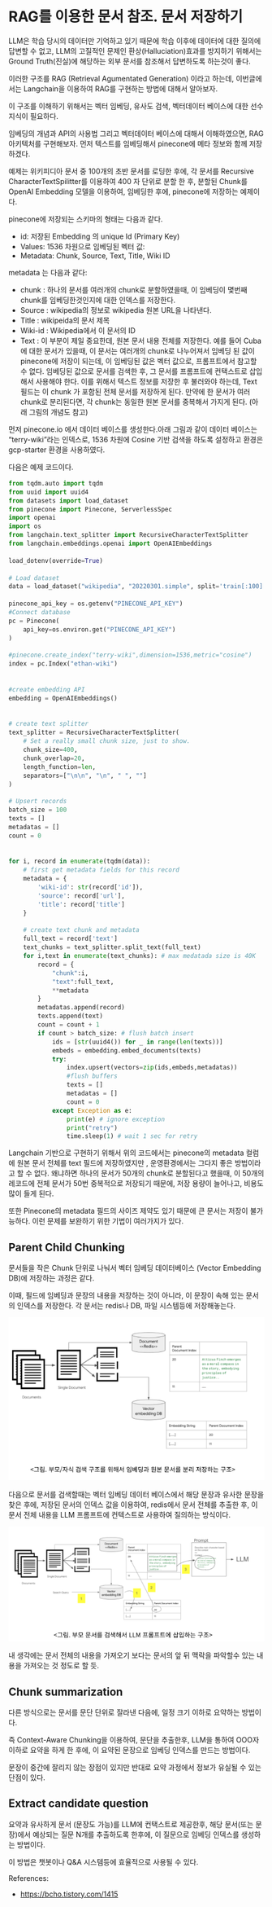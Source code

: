 # RAG를 이용한 문서 참조. 문서 저장하기

LLM은 학습 당시의 데이터만 기억하고 있기 때문에 학습 이후에 데이터에 대한 질의에 답변할 수 없고, LLM의 고질적인 문제인 환상(Halluciation)효과를 방지하기 위해서는 Ground Truth(진실)에 해당하는 외부 문서를 참조해서 답변하도록 하는것이 좋다.

이러한 구조를 RAG (Retrieval Agumentated Generation) 이라고 하는데, 이번글에서는 Langchain을 이용하여 RAG를 구현하는 방법에 대해서 알아보자.

이 구조를 이해하기 위해서는 벡터 임베딩, 유사도 검색, 벡터데이터 베이스에 대한 선수 지식이 필요하다. 

임베딩의 개념과 API의 사용법 그리고 벡터데이터 베이스에 대해서 이해하였으면, RAG 아키텍처를 구현해보자. 먼저 텍스트를 임베딩해서 pinecone에 메타 정보와 함께 저장하겠다.

예제는 위키피디아 문서 중 100개의 초반 문서를 로딩한 후에, 각 문서를 Recursive CharacterTextSpilitter를 이용하여 400 자 단위로 분할 한 후, 분할된 Chunk를 OpenAI Embedding 모델을 이용하여, 임베딩한 후에, pinecone에 저장하는 예제이다.

pinecone에 저장되는 스키마의 형태는 다음과 같다.
- id: 저장된 Embedding 의 unique Id (Primary Key)
- Values: 1536 차원으로 임베딩된 벡터 값: 
- Metadata: Chunk, Source, Text, Title, Wiki ID

metadata 는 다음과 같다: 
- chunk : 하나의 문서를 여러개의 chunk로 분할하였을때, 이 임베딩이 몇번째 chunk를 임베딩한것인지에 대한 인덱스를 저장한다.
- Source : wikipedia의 정보로 wikipedia 원본 URL을 나타낸다.
- Title : wikipeida의 문서 제목
- Wiki-id : Wikipedia에서 이 문서의 ID
- Text : 이 부분이 제일 중요한데, 원본 문서 내용 전체를 저장한다. 예를 들어 Cuba에 대한 문서가 있을때, 이 문서는 여러개의 chunk로 나누어져서 임베딩 된 값이 pinecone에 저장이 되는데, 이 임베딩된 값은 벡터 값으로, 프롬프트에서 참고할 수 없다. 임베딩된 값으로 문서를 검색한 후, 그 문서를 프롬프트에 컨택스트로 삽입해서 사용해야 한다. 이를 위해서 텍스트 정보를 저장한 후 불러와야 하는데, Text 필드는 이 chunk 가 포함된 전체 문서를 저장하게 된다. 만약에 한 문서가 여러 chunk로 분리된다면, 각 chunk는 동일한 원본 문서를 중복해서 가지게 된다. (아래 그림의 개념도 참고) 

먼저 pinecone.io 에서 데이터 베이스를 생성한다.아래 그림과 같이 데이터 베이스는 “terry-wiki”라는 인덱스로, 1536 차원에 Cosine 기반 검색을 하도록 설정하고 환경은 gcp-starter 환경을 사용하였다.

다음은 예제 코드이다. 

```python
from tqdm.auto import tqdm
from uuid import uuid4
from datasets import load_dataset
from pinecone import Pinecone, ServerlessSpec
import openai
import os
from langchain.text_splitter import RecursiveCharacterTextSplitter
from langchain.embeddings.openai import OpenAIEmbeddings

load_dotenv(override=True)

# Load dataset
data = load_dataset("wikipedia", "20220301.simple", split='train[:100]')

pinecone_api_key = os.getenv("PINECONE_API_KEY")
#Connect database
pc = Pinecone(
    api_key=os.environ.get("PINECONE_API_KEY")
)

#pinecone.create_index("terry-wiki",dimension=1536,metric="cosine")
index = pc.Index("ethan-wiki")


#create embedding API
embedding = OpenAIEmbeddings()


# create text splitter
text_splitter = RecursiveCharacterTextSplitter(
    # Set a really small chunk size, just to show.
    chunk_size=400,
    chunk_overlap=20,
    length_function=len,
    separators=["\n\n", "\n", " ", ""]
)

# Upsert records
batch_size = 100
texts = []
metadatas = []
count = 0


for i, record in enumerate(tqdm(data)):
    # first get metadata fields for this record
    metadata = {
        'wiki-id': str(record['id']),
        'source': record['url'],
        'title': record['title']
    }

    # create text chunk and metadata 
    full_text = record['text']
    text_chunks = text_splitter.split_text(full_text)
    for i,text in enumerate(text_chunks): # max medatada size is 40K
        record = {
            "chunk":i,
            "text":full_text,
            **metadata
        }
        metadatas.append(record)
        texts.append(text)
        count = count + 1
        if count > batch_size: # flush batch insert
            ids = [str(uuid4()) for _ in range(len(texts))]
            embeds = embedding.embed_documents(texts)
            try:
                index.upsert(vectors=zip(ids,embeds,metadatas))
                #flush buffers
                texts = []
                metadatas = []
                count = 0
            except Exception as e:
                print(e) # ignore exception
                print("retry")
                time.sleep(1) # wait 1 sec for retry
```

Langchain 기반으로 구현하기 위해서 위의 코드에서는 pinecone의 metadata 컬럼에 원본 문서 전체를 text 필드에 저장하였지만 , 운영환경에서는 그다지 좋은 방법이라고 할 수 없다. 왜냐하면 하나의 문서가 50개의 chunk로 분할된다고 했을때, 이 50개의 레코드에 전체 문서가 50번 중복적으로 저장되기 때문에, 저장 용량이 늘어나고, 비용도 많이 들게 된다.

또한 Pinecone의 metadata 필드의 사이즈 제약도 있기 때문에 큰 문서는 저장이 불가능하다. 이런 문제를 보완하기 위한 기법이 여러가지가 있다.


## Parent Child Chunking 

문서들을 작은 Chunk 단위로 나눠서 벡터 임베딩 데이터베이스 (Vector Embedding DB)에 저장하는 과정은 같다. 

이때, 필드에 임베딩과 문장의 내용을 저장하는 것이 아니라, 이 문장이 속해 있는 문서의 인덱스를 저장한다. 각 문서는 redis나 DB, 파일 시스템등에 저장해놓는다.

![](../images/Parent%20Child%20Chunking%201.png)

다음으로 문서를 검색할때는 벡터 임베딩 데이터 베이스에서 해당 문장과 유사한 문장을 찾은 후에, 저장된 문서의 인덱스 값을 이용하여, redis에서 문서 전체를 추출한 후, 이 문서 전체 내용을 LLM 프롬프트에 컨텍스트로 사용하여 질의하는 방식이다.

![](../images/Parent%20Child%20Chunking%202.png)

내 생각에는 문서 전체의 내용을 가져오기 보다는 문서의 앞 뒤 맥락을 파악할수 있는 내용을 가져오는 것 정도로 할 듯.

## Chunk summarization

다른 방식으로는 문서를 문단 단위로 잘라낸 다음에, 일정 크기 이하로 요약하는 방법이다. 

즉 Context-Aware Chunking을 이용하여, 문단을 추출한후, LLM을 통하여 OOO자 이하로 요약을 하게 한 후에, 이 요약된 문장으로 임베딩 인덱스를 만드는 방법이다.

문장이 중간에 잘리지 않는 장점이 있지만 반대로 요약 과정에서 정보가 유실될 수 있는 단점이 있다.

## Extract candidate question

요약과 유사하게 문서 (문장도 가능)를 LLM에 컨택스트로 제공한후, 해당 문서(또는 문장)에서 예상되는 질문 N개를 추출하도록 한후에, 이 질문으로 임베딩 인덱스를 생성하는 방법이다.

이 방법은 챗봇이나 Q&A 시스템등에 효율적으로 사용될 수 있다.



References: 
- https://bcho.tistory.com/1415